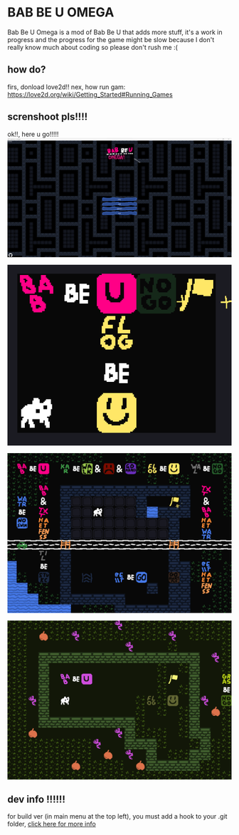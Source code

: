 # BAB BE U OMEGA
Bab Be U Omega is a mod of Bab Be U that adds more stuff, it's a work in progress and the progress for the game might be slow because I don't really know much about coding so please don't rush me :(

## how do?
firs, donload love2d!!
nex, how run gam: https://love2d.org/wiki/Getting_Started#Running_Games

## screnshoot pls!!!!
ok!!, here u go!!!!!
![4](./docs/4.png "mennu!!!")

![1](./docs/1.png "oh noes")

![2](./docs/2.png "rod & kar")

![3](./docs/3.png "garden full of gras")

## dev info !!!!!!
for build ver (in main menu at the top left), you must add a hook to your .git folder, [click here for more info](https://gist.github.com/sg-s/2ddd0fe91f6037ffb1bce28be0e74d4e)
